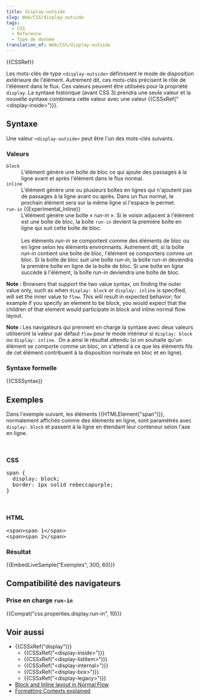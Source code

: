 ```yaml
---
title: display-outside
slug: Web/CSS/display-outside
tags:
  - CSS
  - Reference
  - Type de donnée
translation_of: Web/CSS/display-outside
---
```

<div>{{CSSRef}}</div>

<p>Les mots-clés de type <code>&lt;display-outside&gt;</code> définissent le mode de disposition extérieure de l'élément. Autrement dit, ces mots-clés précisent le rôle de l'élément dans le flux. Ces valeurs peuvent être utilisées pour la propriété <code>display</code>. La syntaxe historique (avant CSS 3) prendra une seule valeur et la nouvelle syntaxe combinera cette valeur avec une valeur {{CSSxRef("&lt;display-inside&gt;")}}.</p>

<h2 id="Syntaxe">Syntaxe</h2>

<p>Une valeur <code>&lt;display-outside&gt;</code> peut être l'un des mots-clés suivants.</p>

<h3 id="Valeurs">Valeurs</h3>

<dl>
 <dt><code>block</code></dt>
 <dd>L'élément génère une boîte de bloc ce qui ajoute des passages à la ligne avant et après l'élément dans le flux normal.</dd>
 <dt><code>inline</code></dt>
 <dd>L'élément génère une ou plusieurs boîtes en lignes qui n'ajoutent pas de passages à la ligne avant ou après. Dans un flux normal, le prochain élément sera sur la même ligne si l'espace le permet.</dd>
 <dt><code>run-in</code> {{Experimental_Inline}}</dt>
 <dd>L'élément génère une boîte « <em>run-in</em> ». Si le voisin adjacent à l'élément est une boîte de bloc, la boîte <code>run-in</code> devient la première boîte en ligne qui suit cette boîte de bloc.<br>
 <br>
 Les éléments <em>run-in</em> se comportent comme des éléments de bloc ou en ligne selon les éléments environnants. Autrement dit, si la boîte <em>run-in</em> contient une boîte de bloc, l'élément se comportera comme un bloc. Si la boîte de bloc suit une boîte <em>run-in</em>, la boîte <em>run-in</em> deviendra la première boîte en ligne de la boîte de bloc. Si une boîte en ligne succède à l'élément, la boîte <em>run-in</em> deviendra une boîte de bloc.</dd>
</dl>

<div class="note">
<p><strong>Note :</strong> Browsers that support the two value syntax, on finding the outer value only, such as when <code>display: block</code> or <code>display: inline</code> is specified, will set the inner value to <code>flow</code>. This will result in expected behavior; for example if you specify an element to be block, you would expect that the children of that element would participate in block and inline normal flow layout.</p>

<p><strong>Note : </strong>Les navigateurs qui prennent en charge la syntaxe avec deux valeurs utiliseront la valeur par défaut <code>flow</code> pour le mode intérieur si <code>display: block</code> ou <code>display: inline</code>.  On a ainsi le résultat attendu (si on souhaite qu'un élément se comporte comme un bloc, on s'attend à ce que les éléments fils de cet élément contribuent à la disposition normale en bloc et en ligne).</p>
</div>

<h3 id="Syntaxe_formelle">Syntaxe formelle</h3>

{{CSSSyntax}}

<h2 id="Exemples">Exemples</h2>

<p>Dans l'exemple suivant, les éléments {{HTMLElement("span")}}, normalement affichés comme des éléments en ligne, sont paramétrés avec <code>display: block</code> et passent à la ligne en étendant leur conteneur selon l'axe en ligne.</p>

<p> </p>

<h3 id="CSS">CSS</h3>

<pre class="brush: css">span {
  display: block;
  border: 1px solid rebeccapurple;
}</pre>

<p> </p>

<h3 id="HTML">HTML</h3>

<pre class="brush: html">&lt;span&gt;span 1&lt;/span&gt;
&lt;span&gt;span 2&lt;/span&gt;</pre>

<h3 id="Résultat">Résultat</h3>

<p>{{EmbedLiveSample("Exemples", 300, 60)}}</p>

<h2 id="Compatibilité_des_navigateurs">Compatibilité des navigateurs</h2>

<h3 id="Prise_en_charge_run-in">Prise en charge <code>run-in</code></h3>

<p>{{Compat("css.properties.display.run-in", 10)}}</p>

<h2 id="Voir_aussi">Voir aussi</h2>

<ul>
 <li>{{CSSxRef("display")}}
  <ul>
   <li>{{CSSxRef("&lt;display-inside&gt;")}}</li>
   <li>{{CSSxRef("&lt;display-listitem&gt;")}}</li>
   <li>{{CSSxRef("&lt;display-internal&gt;")}}</li>
   <li>{{CSSxRef("&lt;display-box&gt;")}}</li>
   <li>{{CSSxRef("&lt;display-legacy&gt;")}}</li>
  </ul>
 </li>
 <li><a href="/en-US/docs/Web/CSS/CSS_Flow_Layout/Block_and_Inline_Layout_in_Normal_Flow">Block and Inline layout in Normal Flow</a></li>
 <li><a href="/en-US/docs/Web/CSS/CSS_Flow_Layout/Intro_to_formatting_contexts">Formatting Contexts explained</a></li>
</ul>
